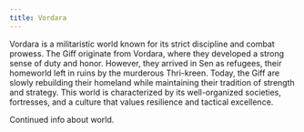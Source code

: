 ```yaml
---
title: Vordara
---
```

Vordara is a militaristic world known for its strict discipline and combat prowess. The Giff originate from Vordara, where they developed a strong sense of duty and honor. However, they arrived in Sen as refugees, their homeworld left in ruins by the murderous Thri-kreen. Today, the Giff are slowly rebuilding their homeland while maintaining their tradition of strength and strategy. This world is characterized by its well-organized societies, fortresses, and a culture that values resilience and tactical excellence.

<!--more-->

<div class="todo">Continued info about world.</div>